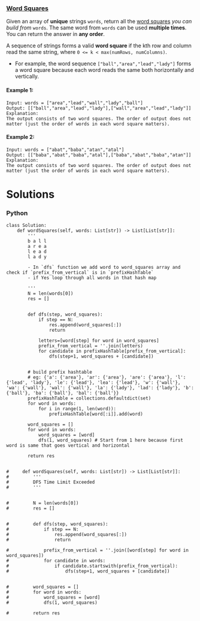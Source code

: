 ### [Word Squares](https://leetcode.com/problems/word-squares/) <br>

Given an array of **unique** strings `words`, return all the [word squares](https://en.wikipedia.org/wiki/Word_square) *you can build from* `words`. The same word from `words` can be used **multiple times**. You can return the answer in **any order**.

A sequence of strings forms a valid **word square** if the kth row and column read the same string, where `0 <= k < max(numRows, numColumns)`.

 - For example, the word sequence `["ball","area","lead","lady"]` forms a word square because each word reads the same both horizontally and vertically.
 



#### Example 1:

```
Input: words = ["area","lead","wall","lady","ball"]
Output: [["ball","area","lead","lady"],["wall","area","lead","lady"]]
Explanation:
The output consists of two word squares. The order of output does not matter (just the order of words in each word square matters).

```

#### Example 2:

```
Input: words = ["abat","baba","atan","atal"]
Output: [["baba","abat","baba","atal"],["baba","abat","baba","atan"]]
Explanation:
The output consists of two word squares. The order of output does not matter (just the order of words in each word square matters).

```



# Solutions

### Python
```
class Solution:
    def wordSquares(self, words: List[str]) -> List[List[str]]:
        '''
        b a l l 
        a r e a
        l e a d
        l a d y
        
        - In `dfs` function we add word to word_squares array and check if `prefix_from_vertical` is in `prefixHashTable`
        - if Yes loop through all words in that hash map
                
        '''
        N = len(words[0])
        res = []
                
        
        def dfs(step, word_squares):
            if step == N:
                res.append(word_squares[:])
                return
            
            letters=[word[step] for word in word_squares]
            prefix_from_vertical = ''.join(letters)
            for candidate in prefixHashTable[prefix_from_vertical]:
                dfs(step+1, word_squares + [candidate])
        

        # build prefix hashtable
        # eg: {'a': {'area'}, 'ar': {'area'}, 'are': {'area'}, 'l': {'lead', 'lady'}, 'le': {'lead'}, 'lea': {'lead'}, 'w': {'wall'}, 'wa': {'wall'}, 'wal': {'wall'}, 'la': {'lady'}, 'lad': {'lady'}, 'b': {'ball'}, 'ba': {'ball'}, 'bal': {'ball'}}
        prefixHashTable = collections.defaultdict(set)
        for word in words:
            for i in range(1, len(word)):
                prefixHashTable[word[:i]].add(word)
                
        word_squares = []
        for word in words:
            word_squares = [word]
            dfs(1, word_squares) # Start from 1 here because first word is same that goes vertical and horizontal
            
        return res


#     def wordSquares(self, words: List[str]) -> List[List[str]]:
#         '''
#         DFS Time Limit Exceeded                
#         '''

        
#         N = len(words[0])
#         res = []
                
        
#         def dfs(step, word_squares):
#             if step == N:
#                 res.append(word_squares[:])
#                 return

#             prefix_from_vertical = ''.join([word[step] for word in word_squares])
#             for candidate in words:
#                 if candidate.startswith(prefix_from_vertical):
#                     dfs(step+1, word_squares + [candidate])
        

#         word_squares = []
#         for word in words:
#             word_squares = [word]
#             dfs(1, word_squares)
            
#         return res

```
